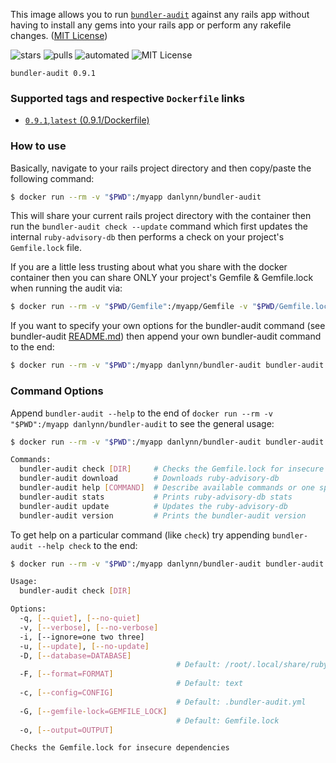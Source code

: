 This image allows you to run [`bundler-audit`](https://github.com/rubysec/bundler-audit/) against any rails app without having to install any gems into your rails app or perform any rakefile changes. ([MIT License](https://github.com/danlynn/bundler-audit/blob/master/LICENSE))

![stars](https://img.shields.io/docker/stars/danlynn/bundler-audit.svg) ![pulls](https://img.shields.io/docker/pulls/danlynn/bundler-audit.svg) ![automated](https://img.shields.io/docker/automated/danlynn/bundler-audit) ![MIT License](https://img.shields.io/github/license/danlynn/bundler-audit.svg)

`bundler-audit 0.9.1`

### Supported tags and respective `Dockerfile` links

+ [`0.9.1`,`latest` (0.9.1/Dockerfile)](https://github.com/danlynn/bundler-audit/blob/0.9.1/Dockerfile)

### How to use

Basically, navigate to your rails project directory and then copy/paste the following command:

```bash
$ docker run --rm -v "$PWD":/myapp danlynn/bundler-audit
```

This will share your current rails project directory with the container then run the `bundler-audit check --update` command which first updates the internal `ruby-advisory-db` then performs a check on your project's `Gemfile.lock` file.

If you are a little less trusting about what you share with the docker container then you can share ONLY your project's Gemfile & Gemfile.lock when running the audit via:

```bash
$ docker run --rm -v "$PWD/Gemfile":/myapp/Gemfile -v "$PWD/Gemfile.lock":/myapp/Gemfile.lock danlynn/bundler-audit
```

If you want to specify your own options for the bundler-audit command (see bundler-audit [README.md](https://github.com/rubysec/bundler-audit/blob/master/README.md)) then append your own bundler-audit command to the end:

```bash
$ docker run --rm -v "$PWD":/myapp danlynn/bundler-audit bundler-audit check --update --format json
```

### Command Options

Append `bundler-audit --help` to the end of `docker run --rm -v "$PWD":/myapp danlynn/bundler-audit` to see the general usage:

```bash
$ docker run --rm -v "$PWD":/myapp danlynn/bundler-audit bundler-audit --help

Commands:
  bundler-audit check [DIR]     # Checks the Gemfile.lock for insecure depend...
  bundler-audit download        # Downloads ruby-advisory-db
  bundler-audit help [COMMAND]  # Describe available commands or one specific...
  bundler-audit stats           # Prints ruby-advisory-db stats
  bundler-audit update          # Updates the ruby-advisory-db
  bundler-audit version         # Prints the bundler-audit version
```

To get help on a particular command (like `check`) try appending `bundler-audit --help check` to the end:

```bash
$ docker run --rm -v "$PWD":/myapp danlynn/bundler-audit bundler-audit --help check

Usage:
  bundler-audit check [DIR]

Options:
  -q, [--quiet], [--no-quiet]
  -v, [--verbose], [--no-verbose]
  -i, [--ignore=one two three]
  -u, [--update], [--no-update]
  -D, [--database=DATABASE]
                                     # Default: /root/.local/share/ruby-advisory-db
  -F, [--format=FORMAT]
                                     # Default: text
  -c, [--config=CONFIG]
                                     # Default: .bundler-audit.yml
  -G, [--gemfile-lock=GEMFILE_LOCK]
                                     # Default: Gemfile.lock
  -o, [--output=OUTPUT]

Checks the Gemfile.lock for insecure dependencies
```
